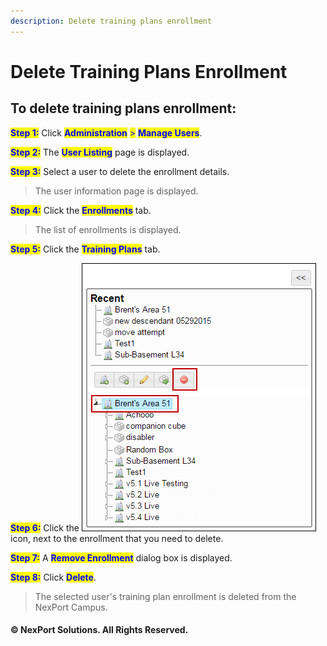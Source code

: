 ```yaml
---
description: Delete training plans enrollment
---
```


# Delete Training Plans Enrollment

## **To delete training plans enrollment:**

<mark style="color:blue;">**Step 1:**</mark> Click <mark style="color:blue;">**Administration**</mark> <mark style="color:blue;"></mark><mark style="color:blue;">></mark> <mark style="color:blue;"></mark><mark style="color:blue;">**Manage Users**</mark>.

<mark style="color:blue;">**Step 2:**</mark> The <mark style="color:blue;">**User Listing**</mark> page is displayed.

<mark style="color:blue;">**Step 3:**</mark> Select a user to delete the enrollment details.

> The user information page is displayed.

<mark style="color:blue;">**Step 4:**</mark> Click the <mark style="color:blue;">**Enrollments**</mark> tab.

> The list of enrollments is displayed.

<mark style="color:blue;">**Step 5:**</mark> Click the <mark style="color:blue;">**Training Plans**</mark> tab.

<mark style="color:blue;">**Step 6:**</mark> Click the ![](/.gitbook/assets/Delete.png) icon, next to the enrollment that you need to delete.

<mark style="color:blue;">**Step 7:**</mark> A <mark style="color:blue;">**Remove Enrollment**</mark> dialog box is displayed.

<mark style="color:blue;">**Step 8:**</mark> Click <mark style="color:blue;">**Delete**</mark>.

> The selected user's training plan enrollment is deleted from the NexPort Campus.

#### © NexPort Solutions. All Rights Reserved.
